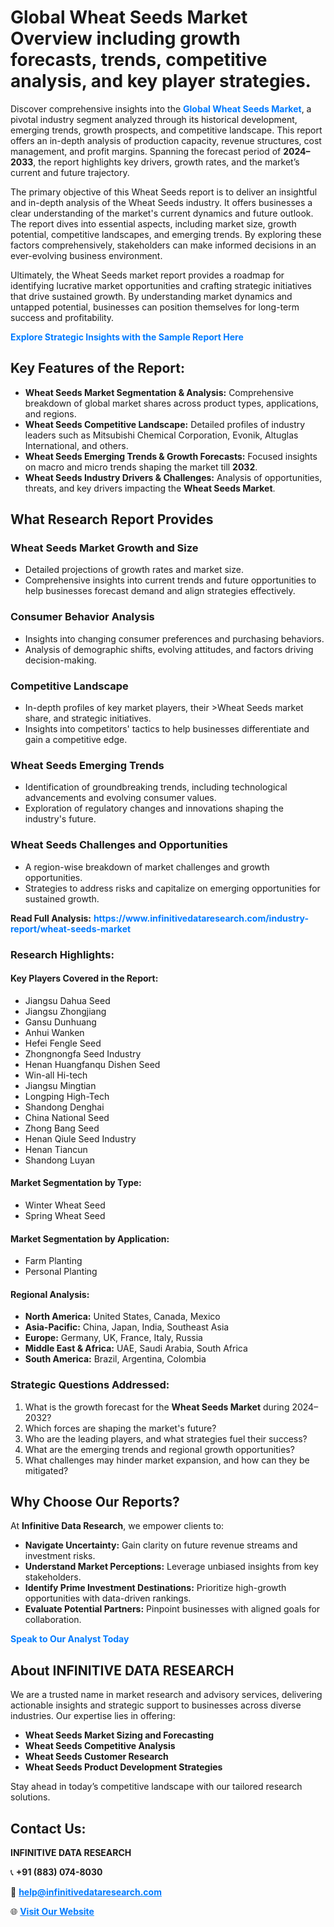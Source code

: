 <h1>Global Wheat Seeds Market Overview including growth forecasts, trends, competitive analysis, and key player strategies.</h1>
<p>
Discover comprehensive insights into the 
<a href="https://www.infinitivedataresearch.com/industry-report/wheat-seeds-market" rel="dofollow" style="color: #007BFF; text-decoration: none;"><strong>Global Wheat Seeds Market</strong></a>, a pivotal industry segment analyzed through its historical development, emerging trends, growth prospects, and competitive landscape. This report offers an in-depth analysis of production capacity, revenue structures, cost management, and profit margins. Spanning the forecast period of <strong>2024–2033</strong>, the report highlights key drivers, growth rates, and the market’s current and future trajectory.
</p>
<p>
The primary objective of this Wheat Seeds report is to deliver an insightful and in-depth analysis of the Wheat Seeds industry. It offers businesses a clear understanding of the market's current dynamics and future outlook. The report dives into essential aspects, including market size, growth potential, competitive landscapes, and emerging trends. By exploring these factors comprehensively, stakeholders can make informed decisions in an ever-evolving business environment.
</p>
<p>
Ultimately, the Wheat Seeds market report provides a roadmap for identifying lucrative market opportunities and crafting strategic initiatives that drive sustained growth. By understanding market dynamics and untapped potential, businesses can position themselves for long-term success and profitability.
</p>
<p>
<a href="https://www.infinitivedataresearch.com/request-sample/reportId=105130" style="color: #007BFF; text-decoration: none;"><strong>Explore Strategic Insights with the Sample Report Here</strong></a>
</p>

<h2>Key Features of the Report:</h2>
<ul>
<li><strong>Wheat Seeds Market Segmentation & Analysis:</strong> Comprehensive breakdown of global market shares across product types, applications, and regions.</li>
<li><strong>Wheat Seeds Competitive Landscape:</strong> Detailed profiles of industry leaders such as Mitsubishi Chemical Corporation, Evonik, Altuglas International, and others.</li>
<li><strong>Wheat Seeds Emerging Trends & Growth Forecasts:</strong> Focused insights on macro and micro trends shaping the market till <strong>2032</strong>.</li>
<li><strong>Wheat Seeds Industry Drivers & Challenges:</strong> Analysis of opportunities, threats, and key drivers impacting the <strong>Wheat Seeds Market</strong>.</li>
</ul>

<h2>What Research Report Provides</h2>
<h3>Wheat Seeds Market Growth and Size</h3>
<ul>
<li>Detailed projections of growth rates and market size.</li>
<li>Comprehensive insights into current trends and future opportunities to help businesses forecast demand and align strategies effectively.</li>
</ul>

<h3>Consumer Behavior Analysis</h3>
<ul>
<li>Insights into changing consumer preferences and purchasing behaviors.</li>
<li>Analysis of demographic shifts, evolving attitudes, and factors driving decision-making.</li>
</ul>

<h3>Competitive Landscape</h3>
<ul>
<li>In-depth profiles of key market players, their >Wheat Seeds market share, and strategic initiatives.</li>
<li>Insights into competitors' tactics to help businesses differentiate and gain a competitive edge.</li>
</ul>

<h3>Wheat Seeds Emerging Trends</h3>
<ul>
<li>Identification of groundbreaking trends, including technological advancements and evolving consumer values.</li>
<li>Exploration of regulatory changes and innovations shaping the industry's future.</li>
</ul>

<h3>Wheat Seeds Challenges and Opportunities</h3>
<ul>
<li>A region-wise breakdown of market challenges and growth opportunities.</li>
<li>Strategies to address risks and capitalize on emerging opportunities for sustained growth.</li>
</ul>
<p><strong>Read Full Analysis:</strong> <a href="https://www.infinitivedataresearch.com/industry-report/wheat-seeds-market" rel="dofollow" style="color: #007BFF; text-decoration: none;"><strong>https://www.infinitivedataresearch.com/industry-report/wheat-seeds-market</strong></a></p>
<h3>Research Highlights:</h3>
<h4>Key Players Covered in the Report:</h4>
<ul><li>Jiangsu Dahua Seed</li><li>Jiangsu Zhongjiang</li><li>Gansu Dunhuang</li><li>Anhui Wanken</li><li>Hefei Fengle Seed</li><li>Zhongnongfa Seed Industry</li><li>Henan Huangfanqu Dishen Seed</li><li>Win-all Hi-tech</li><li>Jiangsu Mingtian</li><li>Longping High-Tech</li><li>Shandong Denghai</li><li>China National Seed</li><li>Zhong Bang Seed</li><li>Henan Qiule Seed Industry</li><li>Henan Tiancun</li><li>Shandong Luyan</li></ul>
<h4>Market Segmentation by Type:</h4>
<ul><li>Winter Wheat Seed</li><li>Spring Wheat Seed</li></ul>
<h4>Market Segmentation by Application:</h4>
<ul><li>Farm Planting</li><li>Personal Planting</li></ul>

<h4>Regional Analysis:</h4>
<ul>
<li><strong>North America:</strong> United States, Canada, Mexico</li>
<li><strong>Asia-Pacific:</strong> China, Japan, India, Southeast Asia</li>
<li><strong>Europe:</strong> Germany, UK, France, Italy, Russia</li>
<li><strong>Middle East & Africa:</strong> UAE, Saudi Arabia, South Africa</li>
<li><strong>South America:</strong> Brazil, Argentina, Colombia</li>
</ul>

<h3>Strategic Questions Addressed:</h3>
<ol>
<li>What is the growth forecast for the <strong>Wheat Seeds Market</strong> during 2024–2032?</li>
<li>Which forces are shaping the market's future?</li>
<li>Who are the leading players, and what strategies fuel their success?</li>
<li>What are the emerging trends and regional growth opportunities?</li>
<li>What challenges may hinder market expansion, and how can they be mitigated?</li>
</ol>

<h2>Why Choose Our Reports?</h2>
<p>At <strong>Infinitive Data Research</strong>, we empower clients to:</p>
<ul>
<li><strong>Navigate Uncertainty:</strong> Gain clarity on future revenue streams and investment risks.</li>
<li><strong>Understand Market Perceptions:</strong> Leverage unbiased insights from key stakeholders.</li>
<li><strong>Identify Prime Investment Destinations:</strong> Prioritize high-growth opportunities with data-driven rankings.</li>
<li><strong>Evaluate Potential Partners:</strong> Pinpoint businesses with aligned goals for collaboration.</li>
</ul>
<p><a href="https://www.infinitivedataresearch.com/industry-report/wheat-seeds-market" rel="dofollow" style="color: #007BFF; text-decoration: none;"><strong>Speak to Our Analyst Today</strong></a></p>

<h2>About INFINITIVE DATA RESEARCH</h2>
<p>We are a trusted name in market research and advisory services, delivering actionable insights and strategic support to businesses across diverse industries. Our expertise lies in offering:</p>
<ul>
<li><strong>Wheat Seeds Market Sizing and Forecasting</strong></li>
<li><strong>Wheat Seeds Competitive Analysis</strong></li>
<li><strong>Wheat Seeds Customer Research</strong></li>
<li><strong>Wheat Seeds Product Development Strategies</strong></li>
</ul>
<p>Stay ahead in today’s competitive landscape with our tailored research solutions.</p>

<h2>Contact Us:</h2>
<p><strong>INFINITIVE DATA RESEARCH</strong></p>
<p>📞 <strong>+91 (883) 074-8030</strong></p>
<p>📧 <strong><a href="mailto:help@infinitivedataresearch.com" style="color: #007BFF;">help@infinitivedataresearch.com</a></strong></p>
<p>🌐 <strong><a href="https://www.infinitivedataresearch.com" rel="dofollow" style="color: #007BFF;">Visit Our Website</a></strong></p>